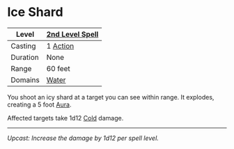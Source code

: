 # Ice Shard

| Level    | [2nd Level Spell](2nd%20Level%20Spells.md)          |
| -------- | --------------------------------------------------- |
| Casting  | 1 [Action](../../../../Game%20Procedures/Core%20Procedures/Action.md) |
| Duration | None                                                |
| Range    | 60 feet                                             |
| Domains  | [Water](../../Spell%20Domains/Water.md)          |

You shoot an icy shard at a target you can see within range. It explodes, creating a 5 foot [Aura](../../Areas%20of%20Effect/Aura.md).

Affected targets take 1d12 [Cold](../../../../Game%20Procedures/Combat/Damage%20Types/Cold.md) damage.

---
*Upcast: Increase the damage by 1d12 per spell level.*
